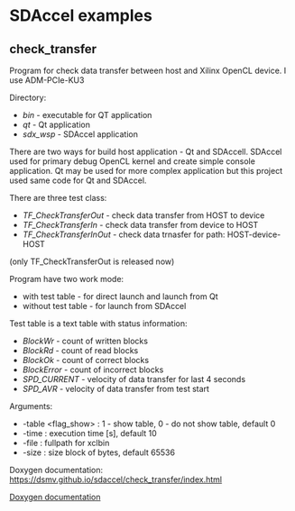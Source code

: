 # SDAccel examples

## check_transfer

Program for check data transfer between host and Xilinx OpenCL device. I use ADM-PCIe-KU3 
  
Directory:
* *bin* - executable for QT application
* *qt*  - Qt application
* *sdx_wsp* - SDAccel application


There are two ways for build host application - Qt and SDAccell.
SDAccel used for primary debug OpenCL kernel and create simple console application.
Qt may be used for more complex application but this project used same code for Qt and SDAccel.

There are three test class:
* *TF_CheckTransferOut* - check data transfer from HOST to device
* *TF_CheckTransferIn*  - check data transfer from device to HOST
* *TF_CheckTransferInOut* - check data trnasfer for path: HOST-device-HOST

(only TF_CheckTransferOut is released now)

Program have two work mode:
* with test table	- for direct launch and launch from Qt 
* without test table	- for launch from SDAccel 

Test table is a text table with status information:
* *BlockWr* - count of written blocks
* *BlockRd* - count of read blocks
* *BlockOk* - count of correct blocks
* *BlockError* - count of incorrect blocks
* *SPD_CURRENT* - velocity of data transfer for last 4 seconds
* *SPD_AVR* - velocity of data transfer from test start

Arguments:
* -table  <flag_show>	: 1 - show table, 0 -	do not show table, default 0
* -time   <time> 	: execution time [s], default 10
* -file	  <fullpath>	: fullpath for xclbin 
* -size   <size>	: size block of bytes, default 65536

Doxygen documentation: https://dsmv.github.io/sdaccel/check_transfer/index.html

[Doxygen documentation](docs/check_transfer/index.html)


